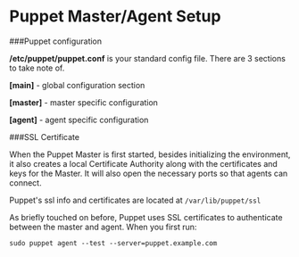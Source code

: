 # Puppet Master/Agent Setup

###Puppet configuration

**/etc/puppet/puppet.conf** is your standard config file. There are 3 sections to take note of.

**[main]** - global configuration section

**[master]** - master specific configuration

**[agent]** - agent specific configuration


###SSL Certificate

When the Puppet Master is first started, besides initializing the environment, it also creates a local Certificate Authority along with the certificates and keys for the Master. It will also open the necessary ports so that agents can connect.

Puppet's ssl info and certificates are located at `/var/lib/puppet/ssl`

As briefly touched on before, Puppet uses SSL certificates to authenticate between the master and agent. When you first run:

`sudo puppet agent --test --server=puppet.example.com`